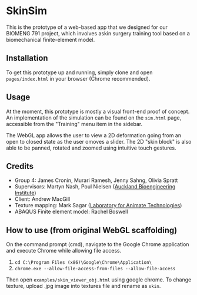 # SkinSim

This is the prototype of a web-based app that we designed for our BIOMENG 791 project, which involves askin surgery training tool based on a biomechanical finite-element model.

## Installation

To get this prototype up and running, simply clone and open `pages/index.html` in your browser (Chrome recommended).

## Usage

At the moment, this prototype is mostly a visual front-end proof of concept. An implementation of the simulation can be found on the `sim.html` page, accessible from the "Training" menu item in the sidebar.

The WebGL app allows the user to view a 2D deformation going from an open to closed state as the user omoves a slider. The 2D "skin block" is also able to be panned, rotated and zoomed using intuitive touch gestures.

## Credits

* Group 4: James Cronin, Murari Ramesh, Jenny Sahng, Olivia Spratt
* Supervisors: Martyn Nash, Poul Nielsen ([Auckland Bioengineering Institute](http://www.abi.auckland.ac.nz/en.html))
* Client: Andrew MacGill
* Texture mapping: Mark Sagar ([Laboratory for Animate Technologies](http://www.abi.auckland.ac.nz/en/about/our-research/animate-technologies.html))
* ABAQUS Finite element model: Rachel Boswell

## How to use (from original WebGL scaffolding)

On the command prompt (cmd), navigate to the Google Chrome application and execute Chrome while allowing file access.
1. `cd C:\Program Files (x86)\Google\Chrome\Application\`
2. `chrome.exe --allow-file-access-from-files --allow-file-access`

Then open `examples/skin_viewer_obj.html` using google chrome.
To change texture, upload .jpg image into textures file and rename as `skin`.


